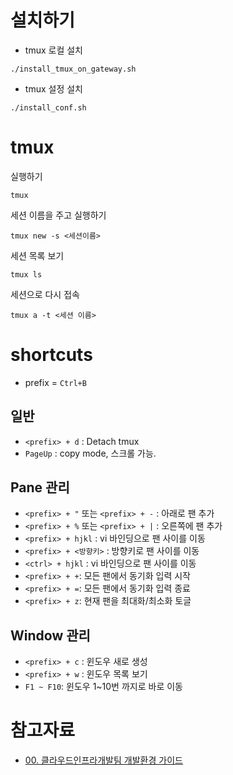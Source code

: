 # 설치하기

* tmux 로컬 설치
```
./install_tmux_on_gateway.sh
```

* tmux 설정 설치
```
./install_conf.sh
```

# tmux

실행하기

```
tmux
```

세션 이름을 주고 실행하기

```
tmux new -s <세션이름>
```

세션 목록 보기

```
tmux ls
```

세션으로 다시 접속

```
tmux a -t <세션 이름>
```

# shortcuts

* prefix = `Ctrl+B`

## 일반

* `<prefix> + d` : Detach tmux
* `PageUp` : copy mode, 스크롤 가능.

## Pane 관리

* `<prefix> + "` 또는 `<prefix> + -` : 아래로 팬 추가
* `<prefix> + %` 또는 `<prefix> + |` : 오른쪽에 팬 추가
* `<prefix> + hjkl` : vi 바인딩으로 팬 사이를 이동
* `<prefix> + <방향키>` : 방향키로 팬 사이를 이동
* `<ctrl> + hjkl` : vi 바인딩으로 팬 사이를 이동
* `<prefix> + +`: 모든 팬에서 동기화 입력 시작
* `<prefix> + =`: 모든 팬에서 동기화 입력 종료
* `<prefix> + z`: 현재 팬을 최대화/최소화 토글

## Window 관리

* `<prefix> + c` : 윈도우 새로 생성
* `<prefix> + w` : 윈도우 목록 보기
* `F1 ~ F10`: 윈도우 1~10번 까지로 바로 이동

# 참고자료

* [00. 클라우드인프라개발팀 개발환경 가이드](http://wiki.nhnent.com/pages/viewpage.action?pageId=265229488)
